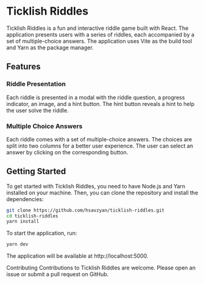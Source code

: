 Ticklish Riddles
================

Ticklish Riddles is a fun and interactive riddle game built with React. The application presents users with a series of riddles, each accompanied by a set of multiple-choice answers. The application uses Vite as the build tool and Yarn as the package manager.

Features
--------

### Riddle Presentation

Each riddle is presented in a modal with the riddle question, a progress indicator, an image, and a hint button. The hint button reveals a hint to help the user solve the riddle. 

### Multiple Choice Answers

Each riddle comes with a set of multiple-choice answers. The choices are split into two columns for a better user experience. The user can select an answer by clicking on the corresponding button.

Getting Started
---------------

To get started with Ticklish Riddles, you need to have Node.js and Yarn installed on your machine. Then, you can clone the repository and install the dependencies:
```bash
git clone https://github.com/hsavzyan/ticklish-riddles.git
cd ticklish-riddles
yarn install
```
To start the application, run:
```bash
yarn dev
```
The application will be available at http://localhost:5000.

Contributing
Contributions to Ticklish Riddles are welcome. Please open an issue or submit a pull request on GitHub.
